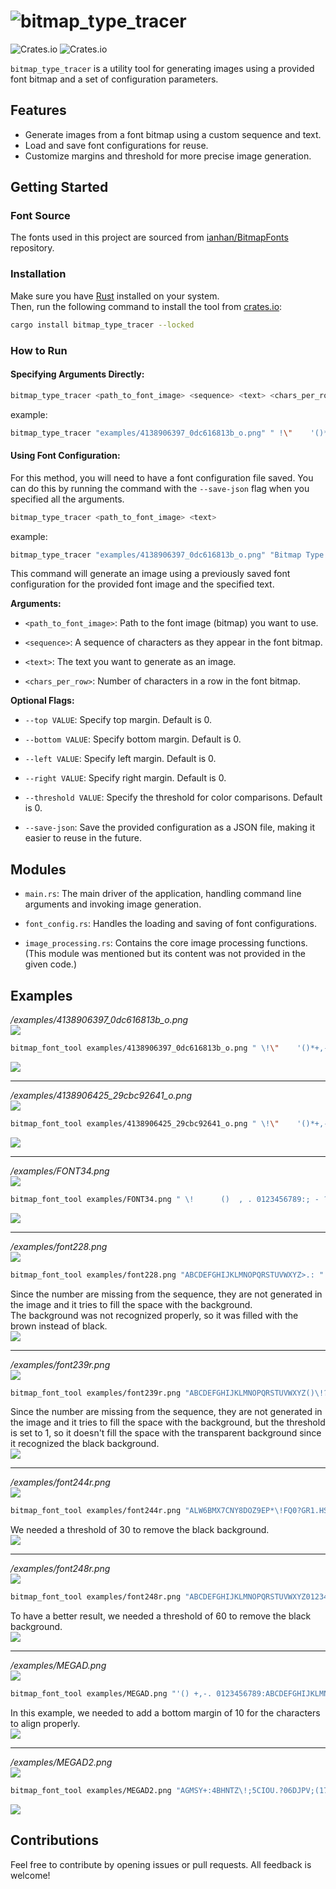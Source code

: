 # ![bitmap_type_tracer](./logo.png)
![Crates.io](https://img.shields.io/crates/v/bitmap_type_tracer)
![Crates.io](https://img.shields.io/crates/d/bitmap_type_tracer)

`bitmap_type_tracer` is a utility tool for generating images using a provided font bitmap and a set of configuration parameters.  

## Features
- Generate images from a font bitmap using a custom sequence and text.
- Load and save font configurations for reuse.
- Customize margins and threshold for more precise image generation.

## Getting Started

### Font Source
The fonts used in this project are sourced from [ianhan/BitmapFonts](https://github.com/ianhan/BitmapFonts/tree/main) repository.


### Installation
Make sure you have [Rust](https://www.rust-lang.org/tools/install) installed on your system.  
Then, run the following command to install the tool from [crates.io](https://crates.io/crates/bitmap_type_tracer):
```bash 
cargo install bitmap_type_tracer --locked
```


### How to Run

#### Specifying Arguments Directly:

```bash
bitmap_type_tracer <path_to_font_image> <sequence> <text> <chars_per_row> [--top VALUE] [--bottom VALUE] [--left VALUE] [--right VALUE] [--threshold VALUE] [--save-json]
```

example:
```bash
bitmap_type_tracer "examples/4138906397_0dc616813b_o.png" " !\"    '()*+,-.\\0123456789:; = ? ABCDEFGHIJKLMNOPQRSTUVWXYZ " "Bitmap Type Tracer" 10 --threshold 1 --save-json
```

#### Using Font Configuration:
For this method, you will need to have a font configuration file saved. You can do this by running the command with the `--save-json` flag when you specified all the arguments.
```bash
bitmap_type_tracer <path_to_font_image> <text>
```

example:
```bash
bitmap_type_tracer "examples/4138906397_0dc616813b_o.png" "Bitmap Type Trace"
```

This command will generate an image using a previously saved font configuration for the provided font image and the specified text.


**Arguments:**

- `<path_to_font_image>`: Path to the font image (bitmap) you want to use.

- `<sequence>`: A sequence of characters as they appear in the font bitmap.

- `<text>`: The text you want to generate as an image.

- `<chars_per_row>`: Number of characters in a row in the font bitmap.

**Optional Flags:**

- `--top VALUE`: Specify top margin. Default is 0.

- `--bottom VALUE`: Specify bottom margin. Default is 0.

- `--left VALUE`: Specify left margin. Default is 0.

- `--right VALUE`: Specify right margin. Default is 0.

- `--threshold VALUE`: Specify the threshold for color comparisons. Default is 0.

- `--save-json`: Save the provided configuration as a JSON file, making it easier to reuse in the future.

## Modules

- `main.rs`: The main driver of the application, handling command line arguments and invoking image generation.

- `font_config.rs`: Handles the loading and saving of font configurations.

- `image_processing.rs`: Contains the core image processing functions. (This module was mentioned but its content was not provided in the given code.)

## Examples

_/examples/4138906397_0dc616813b_o.png_  
![](./examples/4138906397_0dc616813b_o.png)  
```bash
bitmap_font_tool examples/4138906397_0dc616813b_o.png " \!\"    '()*+,-.\\0123456789:; = ? ABCDEFGHIJKLMNOPQRSTUVWXYZ " tolik518 10
```
![](./examples/4138906397_0dc616813b_o.png_tolik518.png)  

---------------------------------------

_/examples/4138906425_29cbc92641_o.png_  
![](./examples/4138906425_29cbc92641_o.png)  
```bash
bitmap_font_tool examples/4138906425_29cbc92641_o.png " \!\"    '()*+,-.\\0123456789:; = ? ABCDEFGHIJKLMNOPQRSTUVWXYZ " tolik518 10
```
![](./examples/4138906425_29cbc92641_o.png_tolik518.png)  

---------------------------------------
  
_/examples/FONT34.png_    
![](./examples/FONT34.png)  
```bash
bitmap_font_tool examples/FONT34.png " \!      ()  , . 0123456789:; - ? ABCDEFGHIJKLMNOPQRSTUVWXYZ " tolik518 20 --bottom 150 --threshold 20
```
![](./examples/FONT34.png_tolik518.png)  

---------------------------------------
  
_/examples/font228.png_   
![](./examples/font228.png)  
```bash
bitmap_font_tool examples/font228.png "ABCDEFGHIJKLMNOPQRSTUVWXYZ>.: " tolik518 10 --threshold 0
```  
Since the number are missing from the sequence, they are not generated in the image and it tries to fill the space with the background.   
The background was not recognized properly, so it was filled with the brown instead of black.  
![](./examples/font228.png_tolik518.png)  

---------------------------------------
  
_/examples/font239r.png_  
![](./examples/font239r.png)  
```bash  
bitmap_font_tool examples/font239r.png "ABCDEFGHIJKLMNOPQRSTUVWXYZ()\!?.,’  " tolik518 7 --bottom 4 --threshold 1
```
Since the number are missing from the sequence, they are not generated in the image and it tries to fill the space with the background, but the threshold is set to 1, so it doesn't fill the space with the transparent background since it recognized the black background.  
![](./examples/font239r.png_tolik518.png)  

---------------------------------------

_/examples/font244r.png_   
![](./examples/font244r.png)   
```bash  
bitmap_font_tool examples/font244r.png "ALW6BMX7CNY8DOZ9EP*\!FQ0?GR1.HS2 IT3 JU4 KV5 " tolik518 4 --threshold 30 
```  
We needed a threshold of 30 to remove the black background.   
![](./examples/font244r.png_tolik518.png)  

---------------------------------------

_/examples/font248r.png_  
![](./examples/font248r.png)  
```bash
bitmap_font_tool examples/font248r.png "ABCDEFGHIJKLMNOPQRSTUVWXYZ0123456789 \!?." tolik518 20 --threshold 60
```
To have a better result, we needed a threshold of 60 to remove the black background.  
![](./examples/font248r.png_tolik518.png)  

---------------------------------------

_/examples/MEGAD.png_  
![](./examples/MEGAD.png)  
```bash
bitmap_font_tool examples/MEGAD.png "'() +,-. 0123456789:ABCDEFGHIJKLMNOPQRSTUVWXYZ     ! =?     " tolik518 10 --bottom 10 --threshold 1
```  
In this example, we needed to add a bottom margin of 10 for the characters to align properly.  
![](./examples/MEGAD.png_tolik518.png)  

---------------------------------------

_/examples/MEGAD2.png_  
![](./examples/MEGAD2.png)  
```bash
bitmap_font_tool examples/MEGAD2.png "AGMSY+:4BHNTZ\!;5CIOU.?06DJPV;(17EKQW\")28FLRX-'39" tolik518 8 --bottom 3 --threshold 1
```  
![](./examples/MEGAD2.png_tolik518.png)  


## Contributions

Feel free to contribute by opening issues or pull requests. All feedback is welcome!
